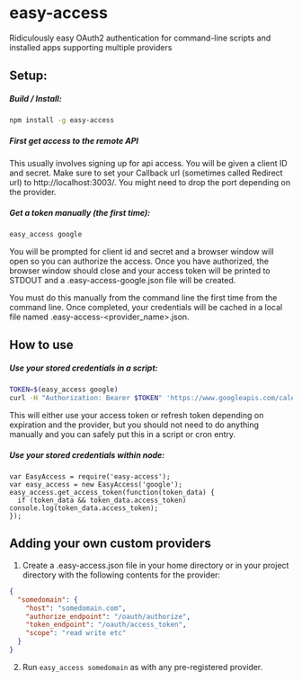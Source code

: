 easy-access
==========

Ridiculously easy OAuth2 authentication for command-line scripts and installed apps supporting multiple providers

## Setup:

##### Build / Install:

```bash
npm install -g easy-access
```

##### First get access to the remote API

This usually involves signing up for api access. You will be given a client ID
and secret. Make sure to set your Callback url (sometimes called Redirect url)
to http://localhost:3003/. You might need to drop the port depending on the
provider.


##### Get a token manually (the first time):

```bash
easy_access google
```

You will be prompted for client id and secret and a browser window will open so
you can authorize the access. Once you have authorized, the browser window
should close and your access token will be printed to STDOUT and a
.easy-access-google.json file will be created.

You must do this manually from the command line the first time from the command
line. Once completed, your credentials will be cached in a local file
named .easy-access-<provider_name>.json.


## How to use

##### Use your stored credentials in a script:

```bash
TOKEN=$(easy_access google)
curl -H "Authorization: Bearer $TOKEN" 'https://www.googleapis.com/calendar/v3/users/me/calendarList?minAccessRole=owner'
```

This will either use your access token or refresh token depending on expiration
and the provider, but you should not need to do anything manually and you can
safely put this in a script or cron entry.

##### Use your stored credentials within node:

```node
var EasyAccess = require('easy-access');
var easy_access = new EasyAccess('google');
easy_access.get_access_token(function(token_data) {
  if (token_data && token_data.access_token) console.log(token_data.access_token);
});
```


## Adding your own custom providers

1. Create a .easy-access.json file in your home directory or in your project directory with the following contents for the provider:

```json
{
  "somedomain": {
    "host": "somedomain.com",
    "authorize_endpoint": "/oauth/authorize",
    "token_endpoint": "/oauth/access_token",
    "scope": "read write etc"
  }
}
```

2. Run `easy_access somedomain` as with any pre-registered provider.
